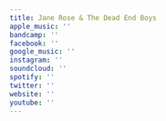 ```yaml
---
title: Jane Rose & The Dead End Boys
apple_music: ''
bandcamp: ''
facebook: ''
google_music: ''
instagram: ''
soundcloud: ''
spotify: ''
twitter: ''
website: ''
youtube: ''
---
```

